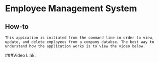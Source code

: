 # Employee Management System

## How-to

    This appication is initiated from the command line in order to view, update, and delete employees from a company databse. The best way to understand how the application works is to view the video below.

###Video
 Link: 